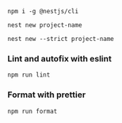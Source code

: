 
`npm i -g @nestjs/cli`

`nest new project-name`

`nest new --strict project-name`

### Lint and autofix with eslint
`npm run lint`

### Format with prettier
`npm run format`